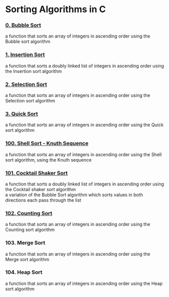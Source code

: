 Sorting Algorithms in C
=======================

### [0. Bubble Sort](https://github.com/mahmoudsalah296/sorting_algorithms/blob/main/0-bubble_sort.c)  
a function that sorts an array of integers in ascending order using the Bubble sort algorithm

### [1. Insertion Sort](https://github.com/mahmoudsalah296/sorting_algorithms/blob/main/1-insertion_sort_list.c)  
a function that sorts a doubly linked list of integers in ascending order using the Insertion sort algorithm

### [2. Selection Sort](https://github.com/mahmoudsalah296/sorting_algorithms/blob/main/2-selection_sort.c)  
a function that sorts an array of integers in ascending order using the Selection sort algorithm

### [3. Quick Sort](https://github.com/mahmoudsalah296/sorting_algorithms/blob/main/3-quick_sort.c)  
a function that sorts an array of integers in ascending order using the Quick sort algorithm

### [100. Shell Sort - Knuth Sequence](https://github.com/mahmoudsalah296/sorting_algorithms/blob/main/100-shell_sort.c)  
a function that sorts an array of integers in ascending order using the Shell sort algorithm, using the Knuth sequence

### [101. Cocktail Shaker Sort](https://github.com/mahmoudsalah296/sorting_algorithms/blob/main/101-cocktail_sort_list.c)  
a function that sorts a doubly linked list of integers in ascending order using the Cocktail shaker sort algorithm  
a variation of the Bubble Sort algorithm which sorts values in both directions each pass through the list

### [102. Counting Sort](https://github.com/mahmoudsalah296/sorting_algorithms/blob/main/102-counting_sort.c)  
a function that sorts an array of integers in ascending order using the Counting sort algorithm

### 103. Merge Sort  
a function that sorts an array of integers in ascending order using the Merge sort algorithm  

### 104. Heap Sort  
a function that sorts an array of integers in ascending order using the Heap sort algorithm
